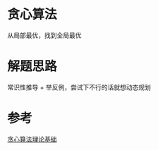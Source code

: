 # 贪心算法
从局部最优，找到全局最优
# 解题思路
常识性推导 + 举反例，尝试下不行的话就想动态规划
# 参考
[贪心算法理论基础](https://github.com/youngyangyang04/leetcode-master/blob/master/problems/%E8%B4%AA%E5%BF%83%E7%AE%97%E6%B3%95%E7%90%86%E8%AE%BA%E5%9F%BA%E7%A1%80.md)